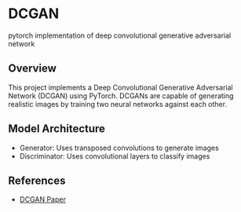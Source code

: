 # DCGAN
pytorch implementation of deep convolutional generative adversarial network

## Overview
This project implements a Deep Convolutional Generative Adversarial Network (DCGAN) using PyTorch. DCGANs are capable of generating realistic images by training two neural networks against each other.

## Model Architecture
- Generator: Uses transposed convolutions to generate images
- Discriminator: Uses convolutional layers to classify images

## References
- [DCGAN Paper](https://arxiv.org/abs/1511.06434)
